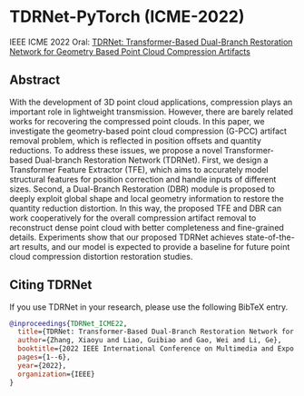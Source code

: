 # TDRNet-PyTorch (ICME-2022)

IEEE ICME 2022 Oral: [TDRNet: Transformer-Based Dual-Branch Restoration Network for Geometry Based Point Cloud Compression Artifacts](https://ieeexplore.ieee.org/abstract/document/9859853)



## Abstract
With the development of 3D point cloud applications, compression plays an important role in lightweight transmission. However, there are barely related works for recovering the compressed point clouds. In this paper, we investigate the geometry-based point cloud compression (G-PCC) artifact removal problem, which is reflected in position offsets and quantity reductions. To address these issues, we propose a novel Transformer-based Dual-branch Restoration Network (TDRNet). First, we design a Transformer Feature Extractor (TFE), which aims to accurately model structural features for position correction and handle inputs of different sizes. Second, a Dual-Branch Restoration (DBR) module is proposed to deeply exploit global shape and local geometry information to restore the quantity reduction distortion. In this way, the proposed TFE and DBR can work cooperatively for the overall compression artifact removal to reconstruct dense point cloud with better completeness and fine-grained details. Experiments show that our proposed TDRNet achieves state-of-the-art results, and our model is expected to provide a baseline for future point cloud compression distortion restoration studies.



## <a name="Citing TDRNet"></a>Citing  TDRNet

If you use TDRNet in your research, please use the following BibTeX entry.

```BibTeX
@inproceedings{TDRNet_ICME22,
  title={TDRNet: Transformer-Based Dual-Branch Restoration Network for Geometry Based Point Cloud Compression Artifacts},
  author={Zhang, Xiaoyu and Liao, Guibiao and Gao, Wei and Li, Ge},
  booktitle={2022 IEEE International Conference on Multimedia and Expo (ICME)},
  pages={1--6},
  year={2022},
  organization={IEEE}
}
```
